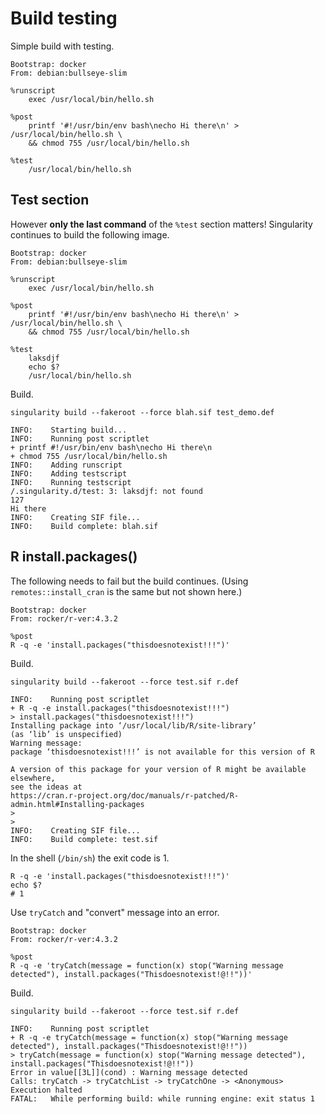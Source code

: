 # Build testing

Simple build with testing.

```singularity
Bootstrap: docker
From: debian:bullseye-slim

%runscript
    exec /usr/local/bin/hello.sh

%post
    printf '#!/usr/bin/env bash\necho Hi there\n' > /usr/local/bin/hello.sh \
    && chmod 755 /usr/local/bin/hello.sh

%test
    /usr/local/bin/hello.sh
```

## Test section

However **only the last command** of the `%test` section matters! Singularity
continues to build the following image.

```singularity
Bootstrap: docker
From: debian:bullseye-slim

%runscript
    exec /usr/local/bin/hello.sh

%post
    printf '#!/usr/bin/env bash\necho Hi there\n' > /usr/local/bin/hello.sh \
    && chmod 755 /usr/local/bin/hello.sh

%test
    laksdjf
    echo $?
    /usr/local/bin/hello.sh
```

Build.

```singularity
singularity build --fakeroot --force blah.sif test_demo.def
```
```
INFO:    Starting build...
INFO:    Running post scriptlet
+ printf #!/usr/bin/env bash\necho Hi there\n
+ chmod 755 /usr/local/bin/hello.sh
INFO:    Adding runscript
INFO:    Adding testscript
INFO:    Running testscript
/.singularity.d/test: 3: laksdjf: not found
127
Hi there
INFO:    Creating SIF file...
INFO:    Build complete: blah.sif
```

## R install.packages()

The following needs to fail but the build continues. (Using
`remotes::install_cran` is the same but not shown here.)

```singularity
Bootstrap: docker
From: rocker/r-ver:4.3.2

%post
R -q -e 'install.packages("thisdoesnotexist!!!")'
```

Build.

```console
singularity build --fakeroot --force test.sif r.def
```
```
INFO:    Running post scriptlet
+ R -q -e install.packages("thisdoesnotexist!!!")
> install.packages("thisdoesnotexist!!!")
Installing package into ‘/usr/local/lib/R/site-library’
(as ‘lib’ is unspecified)
Warning message:
package ‘thisdoesnotexist!!!’ is not available for this version of R

A version of this package for your version of R might be available elsewhere,
see the ideas at
https://cran.r-project.org/doc/manuals/r-patched/R-admin.html#Installing-packages
>
>
INFO:    Creating SIF file...
INFO:    Build complete: test.sif
```

In the shell (`/bin/sh`) the exit code is 1.

```console
R -q -e 'install.packages("thisdoesnotexist!!!")'
echo $?
# 1
```

Use `tryCatch` and "convert" message into an error.

```singularity
Bootstrap: docker
From: rocker/r-ver:4.3.2

%post
R -q -e 'tryCatch(message = function(x) stop("Warning message detected"), install.packages("Thisdoesnotexist!@!!"))'
```

Build.

```console
singularity build --fakeroot --force test.sif r.def
```
```
INFO:    Running post scriptlet
+ R -q -e tryCatch(message = function(x) stop("Warning message detected"), install.packages("Thisdoesnotexist!@!!"))
> tryCatch(message = function(x) stop("Warning message detected"), install.packages("Thisdoesnotexist!@!!"))
Error in value[[3L]](cond) : Warning message detected
Calls: tryCatch -> tryCatchList -> tryCatchOne -> <Anonymous>
Execution halted
FATAL:   While performing build: while running engine: exit status 1
```
